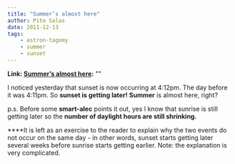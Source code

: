 ```yaml
---
title: "Summer’s almost here"
author: Pito Salas
date: 2011-12-13
tags:
    - astron-tagomy
    - summer
    - sunset
---
```


**Link: [Summer’s almost here](None):** ""



I noticed yesterday that sunset is now occurring at 4:12pm. The day before it
was 4:11pm. So **sunset is getting later!** **Summer** is almost here, right?

p.s. Before some **smart-alec** points it out, yes I know that sunrise is
still getting later so the **number of daylight hours are still shrinking.**

****It is left as an exercise to the reader to explain why the two events do
not occur on the same day - in other words, sunset starts getting later
several weeks before sunrise starts getting earlier. Note: the explanation is
very complicated.


